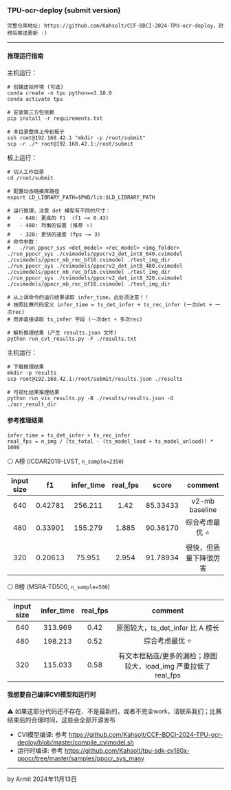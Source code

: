 ### TPU-ocr-deploy (submit version)

    完整仓库地址: https://github.com/Kahsolt/CCF-BDCI-2024-TPU-ocr-deploy，封榜后推送更新 :)

----

#### 推理运行指南

主机运行：

```shell
# 创建虚拟环境 (可选)
conda create -n tpu python==3.10.0
conda activate tpu

# 安装第三方包依赖
pip install -r requirements.txt

# 本目录整体上传到板子
ssh root@192.168.42.1 "mkdir -p /root/submit"
scp -r ./* root@192.168.42.1:/root/submit
```

板上运行：

```shell
# 切入工作目录
cd /root/submit

# 配置动态链接库路径
export LD_LIBRARY_PATH=$PWD/lib:$LD_LIBRARY_PATH

# 运行推理，注意 det 模型有不同的尺寸：
#   - 640: 更高的 F1  (f1 ~= 0.43)
#   - 480: 均衡的设置 (推荐 ⭐)
#   - 320: 更快的速度 (fps ~= 3)
# 命令参数：
#   ./run_ppocr_sys <det_model> <rec_model> <img_folder>
./run_ppocr_sys ./cvimodels/ppocrv2_det_int8_640.cvimodel ./cvimodels/ppocr_mb_rec_bf16.cvimodel ./test_img_dir
./run_ppocr_sys ./cvimodels/ppocrv2_det_int8_480.cvimodel ./cvimodels/ppocr_mb_rec_bf16.cvimodel ./test_img_dir
./run_ppocr_sys ./cvimodels/ppocrv2_det_int8_320.cvimodel ./cvimodels/ppocr_mb_rec_bf16.cvimodel ./test_img_dir

# 从上调命令的运行结果读取 infer_time，此处须注意！！
# 按照比赛代码定义 infer_time = ts_det_infer + ts_rec_infer (一次det + 一次rec)
# 而非直接读取 ts_infer 字段 (一次det + 多次rec)

# 解析推理结果 (产生 results.json 文件)
python run_cvt_results.py -F ./results.txt
```

主机运行：

```shell
# 下载推理结果
mkdir -p results
scp root@192.168.42.1:/root/submit/results.json ./results

# 可视化结果推理结果
python run_vis_results.py -B ./results/results.json -O ./ocr_result_dir
```


#### 参考推理结果

```
infer_time = ts_det_infer + ts_rec_infer
real_fps = n_img / (ts_total - (ts_model_load + ts_model_unload)) * 1000
```

⚪ A榜 (ICDAR2019-LVST, `n_sample=2350`)

| input size | f1 | infer_time | real_fps | score | comment |
| :-: | :-: | :-: | :-: | :-: | :-: |
| 640 | 0.42781 | 256.211 | 1.42  | 85.33433 | v2-mb baseline |
| 480 | 0.33901 | 155.279 | 1.885 | 90.36170 | 综合考虑最优 ⭐ |
| 320 | 0.20613 |  75.951 | 2.954 | 91.78934 | 很快，但质量下降很厉害 |

⚪ B榜 (MSRA-TD500, `n_sample=500`)

| input size | infer_time | real_fps | comment |
| :-: | :-: | :-: | :-: |
| 640 | 313.969 | 0.42 | 原图较大，ts_det_infer 比 A 榜长 |
| 480 | 198.213 | 0.52 | 综合考虑最优 ⭐ |
| 320 | 115.033 | 0.58 | 有文本框粘连/更多的漏检；原图较大，load_img 严重拉低了 real_fps |


#### 我想要自己编译CVI模型和运行时

⚠ 如果这部分代码还不存在、不是最新的，或者不完全work，请联系我们；比赛结束后的合理时间，这些会全部开源发布

- CVI模型编译: 参考 https://github.com/Kahsolt/CCF-BDCI-2024-TPU-ocr-deploy/blob/master/compile_cvimodel.sh
- 运行时编译: 参考 https://github.com/Kahsolt/tpu-sdk-cv180x-ppocr/tree/master/samples/ppocr_sys_many

----
by Armit
2024年11月13日
